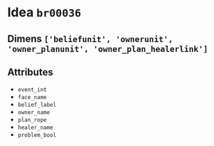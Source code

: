 # Idea `br00036`

## Dimens `['beliefunit', 'ownerunit', 'owner_planunit', 'owner_plan_healerlink']`

## Attributes
- `event_int`
- `face_name`
- `belief_label`
- `owner_name`
- `plan_rope`
- `healer_name`
- `problem_bool`
